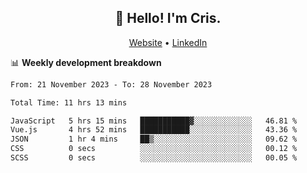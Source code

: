 
<h2 align="center">👋 Hello! I'm Cris.</h2>
<p align="center">
  <a href="https://www.criscunas.dev">Website</a> •
  <a href="https://www.linkedin.com/in/cristophercunas/">LinkedIn</a> 
</p>


📊 **Weekly development breakdown**
<!--START_SECTION:waka-->

```txt
From: 21 November 2023 - To: 28 November 2023

Total Time: 11 hrs 13 mins

JavaScript   5 hrs 15 mins   ███████████▓░░░░░░░░░░░░░   46.81 %
Vue.js       4 hrs 52 mins   ███████████░░░░░░░░░░░░░░   43.36 %
JSON         1 hr 4 mins     ██▒░░░░░░░░░░░░░░░░░░░░░░   09.62 %
CSS          0 secs          ░░░░░░░░░░░░░░░░░░░░░░░░░   00.12 %
SCSS         0 secs          ░░░░░░░░░░░░░░░░░░░░░░░░░   00.05 %
```

<!--END_SECTION:waka-->

